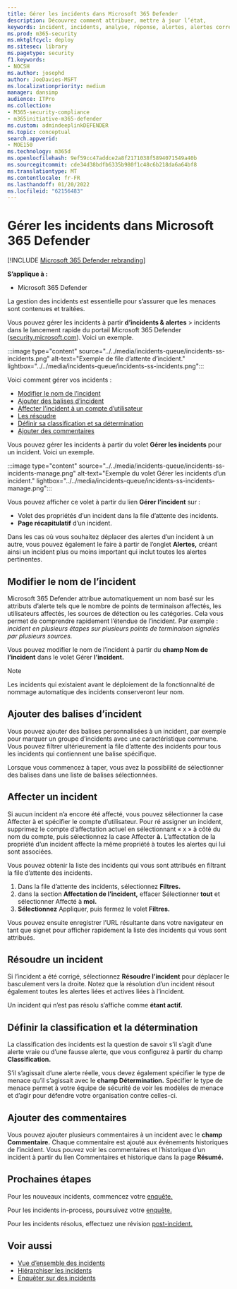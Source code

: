 ```yaml
---
title: Gérer les incidents dans Microsoft 365 Defender
description: Découvrez comment attribuer, mettre à jour l’état,
keywords: incident, incidents, analyse, réponse, alertes, alertes corrélées, affecter, mettre à jour, état, gérer, classification, microsoft, 365, m365
ms.prod: m365-security
ms.mktglfcycl: deploy
ms.sitesec: library
ms.pagetype: security
f1.keywords:
- NOCSH
ms.author: josephd
author: JoeDavies-MSFT
ms.localizationpriority: medium
manager: dansimp
audience: ITPro
ms.collection:
- M365-security-compliance
- m365initiative-m365-defender
ms.custom: admindeeplinkDEFENDER
ms.topic: conceptual
search.appverid:
- MOE150
ms.technology: m365d
ms.openlocfilehash: 9ef59cc47addce2a8f2171038f5894071549a40b
ms.sourcegitcommit: cde34d38bdfb6335b980f1c48c6b218da6a64bf8
ms.translationtype: MT
ms.contentlocale: fr-FR
ms.lasthandoff: 01/20/2022
ms.locfileid: "62156483"
---
```

# <a name="manage-incidents-in-microsoft-365-defender"></a>Gérer les incidents dans Microsoft 365 Defender

[!INCLUDE [Microsoft 365 Defender rebranding](../includes/microsoft-defender.md)]


**S’applique à :**
- Microsoft 365 Defender

La gestion des incidents est essentielle pour s’assurer que les menaces sont contenues et traitées.

Vous pouvez gérer les incidents à partir **d’incidents & alertes** > incidents dans le lancement rapide du portail Microsoft 365 Defender ([security.microsoft.com](https://security.microsoft.com)). Voici un exemple.

:::image type="content" source="../../media/incidents-queue/incidents-ss-incidents.png" alt-text="Exemple de file d’attente d’incident." lightbox="../../media/incidents-queue/incidents-ss-incidents.png":::

Voici comment gérer vos incidents :

- [Modifier le nom de l’incident](#edit-the-incident-name)
- [Ajouter des balises d’incident](#add-incident-tags)
- [Affecter l’incident à un compte d’utilisateur](#assign-an-incident)
- [Les résoudre](#resolve-an-incident)
- [Définir sa classification et sa détermination](#set-the-classification-and-determination)
- [Ajouter des commentaires](#add-comments)

Vous pouvez gérer les incidents à partir du volet **Gérer les incidents** pour un incident. Voici un exemple.

:::image type="content" source="../../media/incidents-queue/incidents-ss-incidents-manage.png" alt-text="Exemple du volet Gérer les incidents d’un incident." lightbox="../../media/incidents-queue/incidents-ss-incidents-manage.png":::

Vous pouvez afficher ce volet à partir du lien **Gérer l’incident** sur :

- Volet des propriétés d’un incident dans la file d’attente des incidents.
- **Page récapitulatif** d’un incident.

Dans les cas où vous souhaitez déplacer des alertes d’un incident à un autre, vous pouvez également le faire à partir de l’onglet **Alertes,** créant ainsi un incident plus ou moins important qui inclut toutes les alertes pertinentes.

## <a name="edit-the-incident-name"></a>Modifier le nom de l’incident

Microsoft 365 Defender attribue automatiquement un nom basé sur les attributs d’alerte tels que le nombre de points de terminaison affectés, les utilisateurs affectés, les sources de détection ou les catégories. Cela vous permet de comprendre rapidement l’étendue de l’incident. Par exemple : *incident en plusieurs étapes sur plusieurs points de terminaison signalés par plusieurs sources.*

Vous pouvez modifier le nom de l’incident à partir du **champ Nom de l’incident** dans le volet Gérer **l’incident.**

> [!NOTE]
> Les incidents qui existaient avant le déploiement de la fonctionnalité de nommage automatique des incidents conserveront leur nom.

## <a name="add-incident-tags"></a>Ajouter des balises d’incident

Vous pouvez ajouter des balises personnalisées à un incident, par exemple pour marquer un groupe d’incidents avec une caractéristique commune. Vous pouvez filtrer ultérieurement la file d’attente des incidents pour tous les incidents qui contiennent une balise spécifique.

Lorsque vous commencez à taper, vous avez la possibilité de sélectionner des balises dans une liste de balises sélectionnées.

## <a name="assign-an-incident"></a>Affecter un incident

Si aucun incident n’a encore été  affecté, vous pouvez sélectionner la case Affecter à et spécifier le compte d’utilisateur. Pour ré assigner un incident, supprimez le compte d’affectation actuel en sélectionnant « x » à côté du nom du compte, puis sélectionnez la case Affecter **à.** L’affectation de la propriété d’un incident affecte la même propriété à toutes les alertes qui lui sont associées.

Vous pouvez obtenir la liste des incidents qui vous sont attribués en filtrant la file d’attente des incidents. 

1. Dans la file d’attente des incidents, sélectionnez **Filtres.**
2. dans la section **Affectation de l’incident,** effacer Sélectionner **tout** et sélectionner Affecté à **moi.**
3. **Sélectionnez** Appliquer, puis fermez le volet **Filtres.**

Vous pouvez ensuite enregistrer l’URL résultante dans votre navigateur en tant que signet pour afficher rapidement la liste des incidents qui vous sont attribués.

## <a name="resolve-an-incident"></a>Résoudre un incident

Si l’incident a été corrigé, sélectionnez **Résoudre l’incident** pour déplacer le basculement vers la droite. Notez que la résolution d’un incident résout également toutes les alertes liées et actives liées à l’incident.

Un incident qui n’est pas résolu s’affiche comme **étant actif.**

## <a name="set-the-classification-and-determination"></a>Définir la classification et la détermination

La classification des incidents est la question de savoir s’il s’agit d’une alerte vraie ou d’une fausse alerte, que vous configurez à partir du champ **Classification.** 

S’il s’agissait d’une alerte réelle, vous devez également spécifier le type de menace qu’il s’agissait avec le **champ Détermination.** Spécifier le type de menace permet à votre équipe de sécurité de voir les modèles de menace et d’agir pour défendre votre organisation contre celles-ci. 

## <a name="add-comments"></a>Ajouter des commentaires

Vous pouvez ajouter plusieurs commentaires à un incident avec le **champ Commentaire.** Chaque commentaire est ajouté aux événements historiques de l’incident. Vous pouvez voir les commentaires et l’historique d’un incident à partir du lien Commentaires et historique dans la page **Résumé.** 

## <a name="next-steps"></a>Prochaines étapes

Pour les nouveaux incidents, commencez votre [enquête.](investigate-incidents.md)

Pour les incidents in-process, poursuivez votre [enquête.](investigate-incidents.md)

Pour les incidents résolus, effectuez une révision [post-incident.](first-incident-post.md)

## <a name="see-also"></a>Voir aussi

- [Vue d’ensemble des incidents](incidents-overview.md)
- [Hiérarchiser les incidents](incident-queue.md)
- [Enquêter sur des incidents](investigate-incidents.md)
